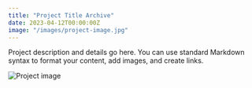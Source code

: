 ```yaml
---
title: "Project Title Archive"
date: 2023-04-12T00:00:00Z
image: "/images/project-image.jpg"
---
```


Project description and details go here. You can use standard Markdown syntax to format your content, add images, and create links.

![Project image](/images/project-image.jpg)
